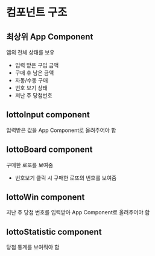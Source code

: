 # 컴포넌트 구조
## 최상위 App Component
앱의 전체 상태를 보유
- 입력 받은 구입 금액
- 구매 후 남은 금액
- 자동/수동 구매
- 번호 보기 상태
- 저난 주 당첨번호

## lottoInput component
입력받은 값을 App Component로 올려주어야 함
## lottoBoard component
구매한 로또를 보여줌
- 번호보기 클릭 시 구매한 로또의 번호를 보여줌
## lottoWin component
지난 주 당첨 번호를 입력받아 App Component로 올려주어야 함
## lottoStatistic component
당첨 통계를 보여줘야 함